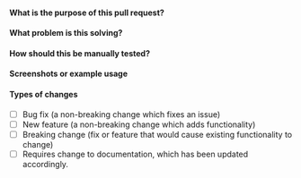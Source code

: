 #### What is the purpose of this pull request?

 <!--- Describe your changes in detail. -->

 #### What problem is this solving?

 <!--- What is the motivation and context for this change? -->

 #### How should this be manually tested?

 #### Screenshots or example usage

 #### Types of changes

 * [ ] Bug fix (a non-breaking change which fixes an issue)
 * [ ] New feature (a non-breaking change which adds functionality)
 * [ ] Breaking change (fix or feature that would cause existing functionality to change)
 * [ ] Requires change to documentation, which has been updated accordingly.
